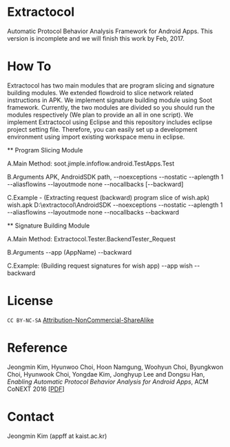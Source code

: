 # Extractocol
Automatic Protocol Behavior Analysis Framework for Android Apps.
This version is incomplete and we will finish this work by Feb, 2017.

# How To
Extractocol has two main modules that are program slicing and signature building modules. We extended flowdroid to slice network related instructions in APK. We implement signature building module using Soot framework. Currently, the two modules are divided so you should run the modules respectively (We plan to provide an all in one script). We implement Extractocol using Eclipse and this repository includes eclipse project setting file. Therefore, you can easily set up a development environment using import existing workspace menu in eclipse.

** Program Slicing Module

A.Main Method: soot.jimple.infoflow.android.TestApps.Test

B.Arguments
APK, AndroidSDK path, --noexceptions --nostatic --aplength 1 --aliasflowins --layoutmode none --nocallbacks [--backward]

C.Example - (Extracting request (backward) program slice of wish.apk)
wish.apk
D:\extractocol\AndroidSDK
--noexceptions --nostatic --aplength 1 --aliasflowins --layoutmode none --nocallbacks
--backward

** Signature Building Module

A.Main Method: Extractocol.Tester.BackendTester_Request

B.Arguments
--app (AppName) --backward

C.Example: (Building request signatures for wish app)
--app wish --backward


# License
<code>CC BY-NC-SA</code> <a href="https://github.com/idleberg/Creative-Commons-Markdown/blob/spaces/4.0/by-nc-sa.markdown">Attribution-NonCommercial-ShareAlike</a>

# Reference

Jeongmin Kim, Hyunwoo Choi, Hoon Namgung, Woohyun Choi, Byungkwon Choi, Hyunwook Choi, Yongdae Kim, Jonghyup Lee  and Dongsu Han, <i>Enabling Automatic Protocol Behavior Analysis for Android Apps</i>, ACM CoNEXT 2016 [<a href="http://ina.kaist.ac.kr/~dongsuh/paper/kim-conext16.pdf" target="_blank">PDF</a>]


# Contact
Jeongmin Kim (appff at kaist.ac.kr)

